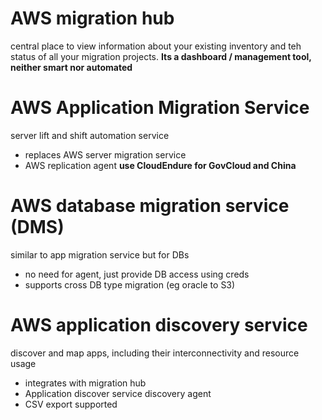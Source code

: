 # AWS migration hub
central place to view information about your existing inventory and teh status of all your migration projects. **Its a dashboard / management tool, neither smart nor automated**

# AWS Application Migration Service 
server lift and shift automation service
- replaces AWS server migration service
- AWS replication agent
**use CloudEndure for GovCloud and China**

# AWS database migration service (DMS)
similar to app migration service but for DBs
- no need for agent, just provide DB access using creds
- supports cross DB type migration (eg oracle to S3)

# AWS application discovery service
discover and map apps, including their interconnectivity and resource usage
- integrates with migration hub
- Application discover service discovery agent
- CSV export supported